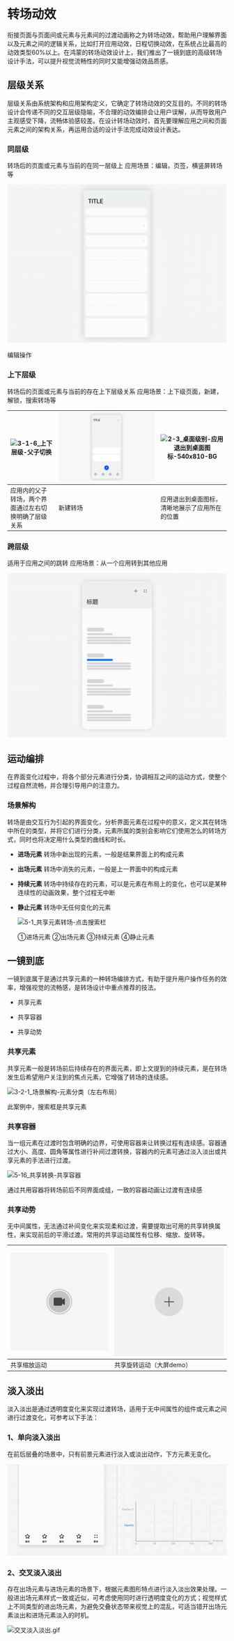 # 转场动效

衔接页面与页面间或元素与元素间的过渡动画称之为转场动效，帮助用户理解界面以及元素之间的逻辑关系，比如打开应用动效，日程切换动效，在系统占比最高的动效类型60%以上。在鸿蒙的转场动效设计上，我们推出了一镜到底的高级转场设计手法，可以提升视觉流畅性的同时又能增强动效品质感。


## 层级关系

层级关系由系统架构和应用架构定义，它确定了转场动效的交互目的。不同的转场设计会传递不同的交互层级隐喻，不合理的动效编排会让用户误解，从而导致用户主观感受下降，流畅体验感较差。在设计转场动效时，首先要理解应用之间和页面元素之间的架构关系，再运用合适的设计手法完成动效设计表达。


### 同层级

转场后的页面或元素与当前的在同一层级上 应用场景：编辑，页签，横竖屏转场等

![3-1-2_同层级-编辑](figures/3-1-2_同层级-编辑.gif)

编辑操作


### 上下层级

转场后的页面或元素与当前的存在上下层级关系 应用场景：上下级页面，新建，解锁，搜索转场等

| ![3-1-6_上下层级-父子切换](figures/3-1-6_上下层级-父子切换.gif)  | ![新建转场](figures/新建转场.gif)  | ![2-3_桌面级别-应用退出到桌面图标-540x810-BG](figures/2-3_桌面级别-应用退出到桌面图标-540x810-BG.gif)|
| -------- | -------- | -------- |
| 应用内的父子转场，两个界面通过左右切换明确了层级关系 | 新建转场 | 应用退出到桌面图标，清晰地展示了应用所在的位置 | 


### 跨层级

适用于应用之间的跳转 应用场景：从一个应用转到其他应用

![3-1-7_跨层级-A应用跳转到B应用](figures/3-1-7_跨层级-A应用跳转到B应用.gif)


## 运动编排

在界面变化过程中，将各个部分元素进行分类，协调相互之间的运动方式，使整个过程自然流畅，并合理引导用户的注意力。


### 场景解构

转场是由交互行为引起的界面变化，分析界面元素在过程中的意义，定义其在转场中所在的类型，并将它们进行分类，元素所属的类别会影响它们使用怎么的转场方式，同时也将决定用什么类型的曲线和时长。

- **进场元素**
  转场中新出现的元素，一般是结果界面上的构成元素

- **出场元素**
  转场中消失的元素，一般是上一界面中的构成元素

- **持续元素**
  转场中持续存在的元素，可以是元素在布局上的变化，也可以是某种连续性的动画效果，整个过程无中断

- **静止元素**
  转场中无任何变化的元素

  ![5-1_共享元素转场-点击搜索栏](figures/5-1_共享元素转场-点击搜索栏.gif)

  ①进场元素    ②出场元素    ③持续元素    ④静⽌元素


## 一镜到底

一镜到底属于是通过共享元素的一种转场编排方式，有助于提升用户操作任务的效率，增强视觉的流畅感，是转场设计中重点推荐的技法。

- 共享元素

- 共享容器

- 共享动势


### 共享元素

共享元素一般是转场前后持续存在的界面元素，即上文提到的持续元素，是在转场发生后希望用户关注到的焦点元素，它增强了转场的连续感。

![3-2-1_场景解构-元素分类（左右布局）](figures/3-2-1_场景解构-元素分类（左右布局）.gif)

此案例中，搜索框是共享元素


### 共享容器

当一组元素在过渡时包含明确的边界，可使用容器来让转换过程有连续感。容器通过大小、高度、圆角等属性进行补间过渡转换，容器内的元素可通过淡入淡出或共享元素的手法进行过渡。

![5-16_共享转换-共享容器](figures/5-16_共享转换-共享容器.gif)

通过共用容器将转场前后不同界面成组，一致的容器动画让过渡有连续感


### 共享动势

无中间属性，无法通过补间变化来实现柔和过渡，需要提取出可用的共享转换属性，来实现前后的平滑过渡。常用的共享运动属性有位移、缩放、旋转等。

| ![5-7_共享转换-共享缩放-相机-快门按钮_v2](figures/5-7_共享转换-共享缩放-相机-快门按钮_v2.gif)  | ![5-8_共享转换-共享旋转-FAB_v3](figures/5-8_共享转换-共享旋转-FAB_v3.gif)  |
| -------- | -------- |
| 共享缩放运动 | 共享旋转运动（大屏demo） | 


## 淡入淡出

淡入淡出是通过透明度变化来实现过渡转场，适用于无中间属性的组件或元素之间进行过渡变化，可参考以下手法：


### 1、单向淡入淡出

在前后层叠的场景中，只有前景元素进行淡入或淡出动作，下方元素无变化。

![3-2-6_淡入淡出-单向淡入淡出](figures/3-2-6_淡入淡出-单向淡入淡出.gif)


### 2、交叉淡入淡出

存在出场元素与进场元素的场景下，根据元素图形特点进行淡入淡出效果处理。一般进出场元素样式一致或近似，可考虑使用同时进行透明度变化的方式；视觉样式上不同类型的进出场元素，为避免交叠状态带来视觉上的混乱，可适当错开出场元素淡出和进场元素淡入的时机。

![交叉淡入淡出.gif](figures/交叉淡入淡出.gif)
